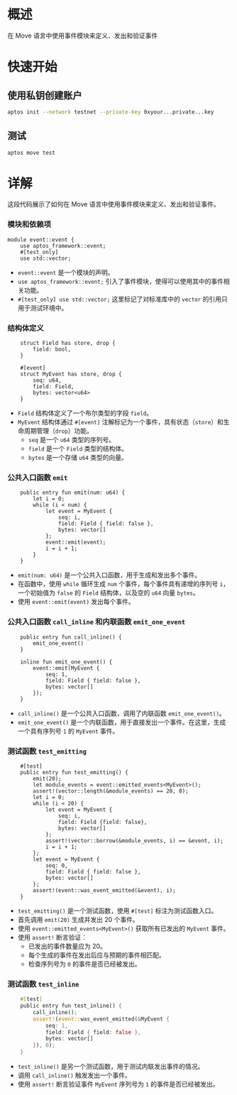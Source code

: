 # 概述

在 Move 语言中使用事件模块来定义、发出和验证事件

# 快速开始

## 使用私钥创建账户

```bash
aptos init --network testnet --private-key 0xyour...private...key
```

## 测试

```bash
aptos move test
```

# 详解

这段代码展示了如何在 Move 语言中使用事件模块来定义、发出和验证事件。

### 模块和依赖项

```move
module event::event {
    use aptos_framework::event;
    #[test_only]
    use std::vector;
```

- `event::event` 是一个模块的声明。
- `use aptos_framework::event;` 引入了事件模块，使得可以使用其中的事件相关功能。
- `#[test_only] use std::vector;` 这里标记了对标准库中的 `vector` 的引用只用于测试环境中。

### 结构体定义

```move
    struct Field has store, drop {
        field: bool,
    }

    #[event]
    struct MyEvent has store, drop {
        seq: u64,
        field: Field,
        bytes: vector<u64>
    }
```

- `Field` 结构体定义了一个布尔类型的字段 `field`。
- `MyEvent` 结构体通过 `#[event]` 注解标记为一个事件，具有状态（`store`）和生命周期管理（`drop`）功能。
    - `seq` 是一个 `u64` 类型的序列号。
    - `field` 是一个 `Field` 类型的结构体。
    - `bytes` 是一个存储 `u64` 类型的向量。

### 公共入口函数 `emit`

```move
    public entry fun emit(num: u64) {
        let i = 0;
        while (i < num) {
            let event = MyEvent {
                seq: i,
                field: Field { field: false },
                bytes: vector[]
            };
            event::emit(event);
            i = i + 1;
        }
    }
```

- `emit(num: u64)` 是一个公共入口函数，用于生成和发出多个事件。
- 在函数中，使用 `while` 循环生成 `num` 个事件，每个事件具有递增的序列号 `i`，一个初始值为 `false` 的 `Field` 结构体，以及空的 `u64` 向量 `bytes`。
- 使用 `event::emit(event)` 发出每个事件。

### 公共入口函数 `call_inline` 和内联函数 `emit_one_event`

```move
    public entry fun call_inline() {
        emit_one_event()
    }

    inline fun emit_one_event() {
        event::emit(MyEvent {
            seq: 1,
            field: Field { field: false },
            bytes: vector[]
        });
    }
```

- `call_inline()` 是一个公共入口函数，调用了内联函数 `emit_one_event()`。
- `emit_one_event()` 是一个内联函数，用于直接发出一个事件。在这里，生成一个具有序列号 `1` 的 `MyEvent` 事件。

### 测试函数 `test_emitting`

```move
    #[test]
    public entry fun test_emitting() {
        emit(20);
        let module_events = event::emitted_events<MyEvent>();
        assert!(vector::length(&module_events) == 20, 0);
        let i = 0;
        while (i < 20) {
            let event = MyEvent {
                seq: i,
                field: Field {field: false},
                bytes: vector[]
            };
            assert!(vector::borrow(&module_events, i) == &event, i);
            i = i + 1;
        };
        let event = MyEvent {
            seq: 0,
            field: Field { field: false },
            bytes: vector[]
        };
        assert!(event::was_event_emitted(&event), i);
    }
```

- `test_emitting()` 是一个测试函数，使用 `#[test]` 标注为测试函数入口。
- 首先调用 `emit(20)` 生成并发出 20 个事件。
- 使用 `event::emitted_events<MyEvent>()` 获取所有已发出的 `MyEvent` 事件。
- 使用 `assert!` 断言验证：
    - 已发出的事件数量应为 20。
    - 每个生成的事件在发出后应与预期的事件相匹配。
    - 检查序列号为 `0` 的事件是否已经被发出。

### 测试函数 `test_inline`

```rust
    #[test]
    public entry fun test_inline() {
        call_inline();
        assert!(event::was_event_emitted(&MyEvent {
            seq: 1,
            field: Field { field: false },
            bytes: vector[]
        }), 0);
    }
```

- `test_inline()` 是另一个测试函数，用于测试内联发出事件的情况。
- 调用 `call_inline()` 触发发出一个事件。
- 使用 `assert!` 断言验证事件 `MyEvent` 序列号为 `1` 的事件是否已经被发出。
